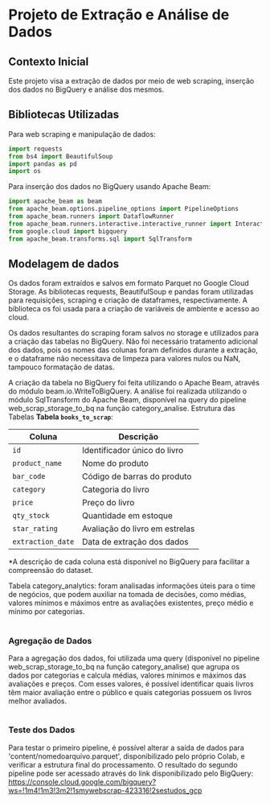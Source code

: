 # Projeto de Extração e Análise de Dados
## Contexto Inicial
Este projeto visa a extração de dados por meio de web scraping, inserção dos dados no BigQuery e análise dos mesmos.
## Bibliotecas Utilizadas
Para web scraping e manipulação de dados:
```python
import requests
from bs4 import BeautifulSoup
import pandas as pd
import os
```

Para inserção dos dados no BigQuery usando Apache Beam:
```python
import apache_beam as beam
from apache_beam.options.pipeline_options import PipelineOptions
from apache_beam.runners import DataflowRunner
from apache_beam.runners.interactive.interactive_runner import InteractiveRunner
from google.cloud import bigquery
from apache_beam.transforms.sql import SqlTransform
```

## Modelagem de dados
Os dados foram extraídos e salvos em formato Parquet no Google Cloud Storage. As bibliotecas requests, BeautifulSoup e pandas foram utilizadas para requisições, scraping e criação de dataframes, respectivamente. A biblioteca os foi usada para a criação de variáveis de ambiente e acesso ao cloud.

Os dados resultantes do scraping foram salvos no storage e utilizados para a criação das tabelas no BigQuery. Não foi necessário tratamento adicional dos dados, pois os nomes das colunas foram definidos durante a extração, e o dataframe não necessitava de limpeza para valores nulos ou NaN, tampouco formatação de datas.

A criação da tabela no BigQuery foi feita utilizando o Apache Beam, através do módulo beam.io.WriteToBigQuery. A análise foi realizada utilizando o módulo SqlTransform do Apache Beam, disponível na query do pipeline web_scrap_storage_to_bq na função category_analise.
Estrutura das Tabelas
**Tabela `books_to_scrap`**:

| Coluna           | Descrição                                             |
|------------------|-------------------------------------------------------|
| `id`             | Identificador único do livro                          |
| `product_name`   | Nome do produto                                       |
| `bar_code`       | Código de barras do produto                           |
| `category`       | Categoria do livro                                    |
| `price`          | Preço do livro                                        |
| `qty_stock`      | Quantidade em estoque                                 |
| `star_rating`    | Avaliação do livro em estrelas                        |
| `extraction_date`| Data de extração dos dados                            |


*A descrição de cada coluna está disponível no BigQuery para facilitar a compreensão do dataset.

Tabela category_analytics: foram analisadas informações úteis para o time de negócios, que podem auxiliar na tomada de decisões, como médias, valores mínimos e máximos entre as avaliações existentes, preço médio e mínimo por categorias.
#
### Agregação de Dados

Para a agregação dos dados, foi utilizada uma query (disponível no pipeline web_scrap_storage_to_bq na função category_analise) que agrupa os dados por categorias e calcula médias, valores mínimos e máximos das avaliações e preços. Com esses valores, é possível identificar quais livros têm maior avaliação entre o público e quais categorias possuem os livros melhor avaliados.
#
### Teste dos Dados

Para testar o primeiro pipeline, é possível alterar a saída de dados para 'content/nomedoarquivo.parquet', disponibilizado pelo próprio Colab, e verificar a estrutura final do processamento. O resultado do segundo pipeline pode ser acessado através do link disponibilizado pelo BigQuery:
https://console.cloud.google.com/bigquery?ws=!1m4!1m3!3m2!1smywebscrap-423316!2sestudos_gcp

